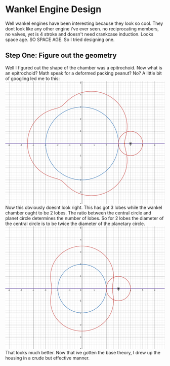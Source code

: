 # Wankel Engine Design
Well wankel engines have been interesting because they look so cool. They dont look like any other engine i've ever seen. no reciprocating members, no valves, yet is 4 stroke and doesn't need crankcase induction. Looks space age. SO SPACE AGE. So I tried designing one.

## Step One: Figure out the geometry
Well I figured out the shape of the chamber was a epitrochoid. Now what is an epitrochoid? Math speak for a deformed packing peanut? No? A little bit of googling led me to this:
![THIS is an epitrochoid](https://raw.githubusercontent.com/GrouchySmoke/GrouchySmoke.github.io/main/docs/assets/epitrochoid.png)
Now this obviously doesnt look right. This has got 3 lobes while the wankel chamber ought to be 2 lobes. The ratio between the central circle and planet circle determines the number of lobes. So for 2 lobes the diameter of the central circle is to be twice the diameter of the planetary circle.
![better Epitrochoid](/docs/assets/wnkl.png)
That looks much better. Now that ive gotten the base theory, I drew up the housing in a crude but effective manner.
